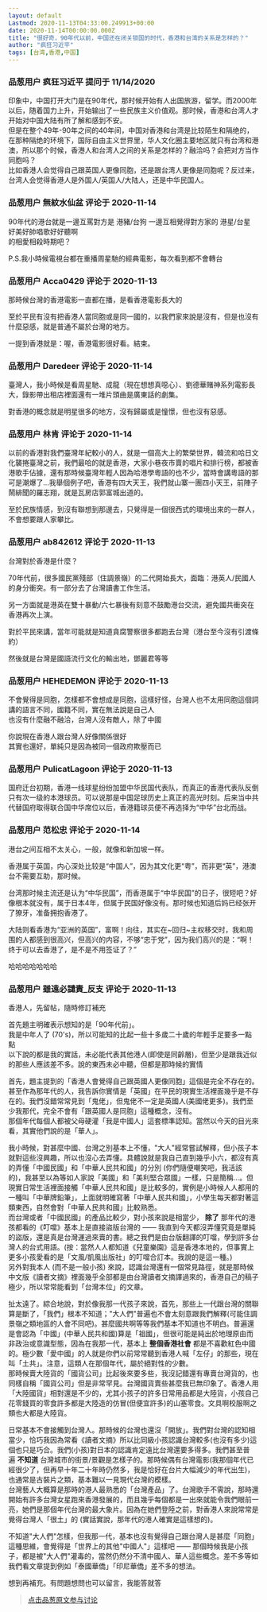 ```yaml
---
layout: default
Lastmod: 2020-11-13T04:33:00.249913+00:00
date: 2020-11-14T00:00:00.000Z
title: "很好奇，90年代以前，中国还在闭关锁国的时代，香港和台湾的关系是怎样的？"
author: "疯狂习近平"
tags: [台湾,香港,中国]
---
```



### 品葱用户 **疯狂习近平** 提问于 11/14/2020
    
印象中，中国打开大门是在90年代，那时候开始有人出国旅游，留学。而2000年以后，随着国力上升，开始输出了一些民族主义价值观。那时候，香港和台湾人才开始对中国大陆有所了解和感到不安。  
但是在整个49年-90年之间的40年间，中国对香港和台湾是比较陌生和隔绝的，在那种隔绝的环境下，国际自由主义世界里，华人文化圈主要地区就只有台湾和港澳，所以那个时候，香港人和台湾人之间的关系是怎样的？融洽吗？会把对方当作同胞吗？  
比如香港人会觉得自己跟英国人更像同胞，还是跟台湾人更像是同胞呢？反过来，台湾人会觉得香港人是外国人/英国人/大陆人，还是中华民国人。
    
                

### 品葱用户 **無紋水仙盆** 评论于 2020-11-14
        
90年代的港台就是一邊互罵對方是 港豬/台狗 一邊互相覺得對方家的 港星/台星 好美好帥唱歌好好聽啊  
的相愛相殺時期吧？  
  
P.S.我小時候電視台都在重播周星馳的經典電影，每次看到都不會轉台
        
                

### 品葱用户 **Acca0429** 评论于 2020-11-13
        
那時候台灣的香港電影一直都在播，是看香港電影長大的  
  
至於平民有沒有把香港人當同胞或是同一國的，以我們家來說是沒有，但是也沒有什麼惡感，就是普通不屬於台灣的地方。  
  
一提到香港就是：喔，香港電影很好看。結束。
        
                

### 品葱用户 **Daredeer** 评论于 2020-11-14
        
臺灣人，我小時候是看周星馳、成龍（現在想想真噁心）、劉德華賭神系列電影長大，錄影帶出租店裡面還有一堆片頭曲是廣東話的劇集。  
  
對香港的概念就是明星很多的地方，沒有歸屬或是憧憬，但也沒有惡感。
        
                

### 品葱用户 **林肯** 评论于 2020-11-14
        
以前的香港對我們臺灣年紀較小的人，就是一個高大上的繁榮世界，韓流和哈日文化襲捲臺灣之前，我們最哈的就是香港，大家小巷夜市賣的唱片和排行榜，都被香港歌手佔據，還有那時候臺灣年輕人因為哈港學粵語的也不少，當時會講粵語的那可是潮爆了...我舉個例子吧，香港有四大天王，我們就山寨一團四小天王，前陣子鬧緋聞的羅志翔，就是瓦房店郭富城出道的。  
  
至於民族情感，到沒有聯想到那邊去，只覺得是一個很西式的環境出來的一群人，不會想要跟人家攀比。
        
                

### 品葱用户 **ab842612** 评论于 2020-11-13
        
台灣對於香港是什麼？  
  
70年代前，很多國民黨殘部（住調景嶺）的二代開始長大，面臨：港英人/民國人的身分衝突。有一部分去了台灣讀書工作生活。  
  
另一方面就是港英在雙十暴動/六七暴後有刻意不鼓勵港台交流，避免國共衝突在香港再次上演。  
  
對於平民來講，當年可能就是知道貪腐警察很多都跑去台灣（港台至今沒有引渡條約）  
  
  
然後就是台灣是國語流行文化的輸出地，鄧麗君等等
        
                

### 品葱用户 **HEHEDEMON** 评论于 2020-11-13
        
不會覺得是同胞，怎樣都不會想成是同胞，這樣好怪，台灣人也不太用同胞這個詞  
講的語言不同，國籍不同，實在無法說是自己人  
也沒有什麼融不融洽，台灣人沒有敵人，除了中國  
  
你說現在香港人跟台灣人好像關係很好  
其實也還好，單純只是因為被同一個政府欺壓而已
        
                

### 品葱用户 **PulicatLagoon** 评论于 2020-11-13
        
国府迁台初期，香港一线球星纷纷加盟中华民国代表队，而真正的香港代表队反倒只有次一级的本港球员。可以说那是中国足球历史上真正的高光时刻。后来当中共代替国府取得联合国中华席位以后，香港籍球员便不再选择为“中华”台北而战。
        
                

### 品葱用户 **范松忠** 评论于 2020-11-14
        
港台之间互相不太关心，一般，就像和新加坡一样。  
  
香港属于英国，内心深处比较是“中国人”，因为其文化更“粤”，而非更“英”，港澳台不需要互助，那时候。  
  
台湾那时候主流还是认为“中华民国”，而香港属于“中华民国”的日子，很短吧？好像根本就没有，属于日本4年，但属于民国好像没有。那时候也知道后妈已经张开了獠牙，准备拥抱香港了。  
  
大陆则看香港为“亚洲的英国”，富啊！向往，其实在~回归~主权移交时，我和周围的人都感到很高兴，但高兴的内容，不够“忠于党”，因为我们高兴的是：“啊！终于可以去香港了，是不是不用签证了？”  
  
哈哈哈哈哈哈哈
        
                

### 品葱用户 **雖遠必譴責_反支** 评论于 2020-11-13
        
香港人，先留帖，隨時修訂補充  
  
首先題主明確表示想知的是「90年代前」。  
我是中年人了 (70's)，所以可能知的比起一些十多歲二十歲的年輕手足要多一點點  
以下說的都是我的實話，未必能代表其他港人(即使是同齡層)，但至少是跟我近似的那些人應該差不多。說的東西未必中聽，但都是那時候的實情  
  
首先，題主提到的「香港人會覺得自己跟英國人更像同胞」這個是完全不存在的。甚至作為那年代的人，我告訴你實情是「英國」在平民的現實生活裡面幾乎是不存在的。我們沒錯常常見到「鬼佬」，但鬼佬不一定是英國人(美國佬更多)。我們至少我那代，完全不會有「跟英國人是同胞」這種概念，沒有。  
那個年代每個人都被父母硬灌「我是中國人」這套標準認知。當然以今天的目光來看，其實他們說的是「華人」。  
  
我小時候，對甚麼中國、台灣之別基本上不懂，"大人"經常嘗試解釋，但小孩子本就對這些沒興趣，所以也沒心去弄懂。具體說就是我自己直到幾乎小六，都沒有真的弄懂「中國民國」和「中華人民共和國」的分別 (你們隨便嘲笑吧，我活該的)，我甚至以為等如人家說「美國」和「美利堅合眾國」一樣，只是簡稱…。但現實日常生活裡面接觸「中華人民共和國」是比較多的，實例是小時候人人都用的一種叫「中華牌鉛筆」，上面就明確寫著「中華人民共和國」，小學生每天都對著這類東西，自然會對「中華人民共和國」比較熟悉。  
而台灣或者「中國民國」的產品比較少，對小孩來說是相當少， **除了** 那年代的港孩都看的《叮噹》基本上是直接盜版台灣的 —— 我直到今天都沒弄懂究竟是單純的盜版，還是真是台灣運過來賣的書。總之我們是由台版翻譯的叮噹，學到許多台灣人的台式用語。(按：當然人人都知道《兒童樂園》這是香港本地的，但事實上更多小孩愛看的是「文風/凱風出版社」的叮噹合訂本。我說的是這一種。)  
另外對我本人 (而不是一般小孩) 來說，認識台灣還有一個常見路徑，就是那時候中文版《讀者文摘》裡面幾乎全部都是由台灣讀者文摘譯過來的，香港自己的稿子極少，所以常常能看到「台灣本位」的文章。  
  
扯太遠了。綜合地說，對於像我那一代孩子來說，首先，那些上一代跟台灣的關聯算是斷了，「我們」根本不知道；"大人們"普遍也不會太刻意跟我們解釋(可能住調景嶺之類地區的人會不同吧)。甚麼國共啊等等我們基本不知道也不明白。普遍還是會認為「中國」(中華人民共和國)算是「祖國」，但很可能是純出於地理原由而非政治或意識型態，因為在我那一代，基本上 **整個香港社會** 都是不喜歡紅色中國的。極少數「愛中國」的人就是你們以前常常聽到香港人喊「左仔」的那些，現在叫「土共」。注意，這類人在那個年代，屬於絕對性的少數。  
那時候賣大陸貨的「國貨公司」比起後來要多些，我沒記錯還有專賣台灣貨的，也同樣自稱「國貨公司」但是非常罕見。台灣國貨賣些甚麼我已無印象了。香港人用「大陸國貨」相對還是不少的，尤其小孩子的許多日常用品都是大陸貨，小孩自己花零錢買的零食許多都是大陸造的仿冒(但便宜許多)的山塞零食。文具啊校服啊之類也大都是大陸貨。  
  
日常基本不會接觸到台灣人。那時候的台灣也還沒「開放」。我們對台灣的認知相當少，恰巧我因為常看《讀者文摘》所以比同級小孩認識台灣較多(也沒有多少)這個也只是巧合。我們(小孩)對日本的認識肯定遠比台灣還要多得多。我們甚至普遍 **不知道** 台灣城市的街景/景觀是怎樣子的。那時候偶有台灣電影(我那個年代已經很少了，但再早十年二十年時仍然多，我是恰好在台片大幅減少的年代出生)，也通常是古裝片之類，基本難以一見現代台灣的模樣。  
台灣藝人大概算是那時的港人最熟悉的「台灣產品」了。台灣歌手不需說，那時還開始有許多台灣女星跑來香港發展的，而且幾乎每個都是一出來就能令我們眼前一亮，她們是那個年代台灣的最大象片。因為在她們登陸之前，對香港人來說常常是覺得台灣人「很土」的 (實話實說，那年代的港人確實是這樣想的)。  
  
不知道"大人們"怎樣，但我那一代，基本也沒有覺得自己跟台灣人是甚麼「同胞」這種思維，會覺得是「世界上的其他"中國人"」這樣吧 —— 那個時候我是小孩子，都是被"大人們"灌毒的，當然仍然分不清中國人、華人這些概念。差不多等如我們看文章提到例如「泰國華僑」「印尼華僑」差不多的想法。  
  
想到再補充。有問題想問也可以留言，我能答就答
        
                





> [点击品葱原文参与讨论](https://pincong.rocks/question/33460)

